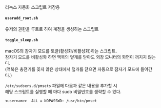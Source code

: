 리눅스 자동화 스크립트 저장용

#### `useradd_root.sh`
유저의 권한을 루트로 하여 계정을 생성하는 스크립트

#### `toggle_sleep.sh`
macOS의 잠자기 모드를 토글(활성화/비활성화)하는 스크립트. \
잠자기 모드를 비활성화 하면 맥북의 덮개를 닫아도 외장 모니터의 화면이 꺼지지 않는다. \
(맥북은 충전기를 꽂지 않은 상태에서 덮개를 닫으면 자동으로 잠자기 모드에 들어간다.)

`/etc/sudoers.d/pmsets` 파일에 다음과 같은 내용을 추가할 시 \
해당 스크립트를 실행할 때 마다 sudo 비밀번호를 생략할 수 있다.

```
<username>  ALL = NOPASSWD: /usr/bin/pmset
```